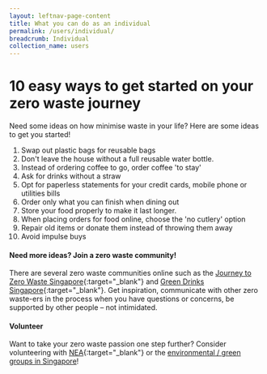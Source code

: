 ```yaml
---
layout: leftnav-page-content
title: What you can do as an individual
permalink: /users/individual/
breadcrumb: Individual
collection_name: users
---
```


# 10 easy ways to get started on your zero waste journey

Need some ideas on how minimise waste in your life? Here are some ideas to get you started! 


1. Swap out plastic bags for reusable bags
2. Don't leave the house without a full reusable water bottle.
3. Instead of ordering coffee to go, order coffee 'to stay'
4. Ask for drinks without a straw
5. Opt for paperless statements for your credit cards, mobile phone or utilities bills
6. Order only what you can finish when dining out
7. Store your food properly to make it last longer.
8. When placing orders for food online, choose the 'no cutlery' option
9. Repair old items or donate them instead of throwing them away
10. Avoid impulse buys  


#### Need more ideas? Join a zero waste community! 
There are several zero waste communities online such as the [Journey to Zero Waste Singapore](https://www.facebook.com/groups/ZeroWasteJourneySg/){:target="_blank"} and [Green Drinks Singapore](https://www.facebook.com/groups/greendrinkssingapore/){:target="_blank"}. Get inspiration, communicate with other zero waste-ers in the process when you have questions or concerns, be supported by other people – not intimidated.

#### Volunteer
Want to take your zero waste passion one step further? Consider volunteering with [NEA](https://www.cgs.sg/volunteer){:target="_blank"} or the [environmental / green groups in Singapore](/green-groups-in-singapore/)!
